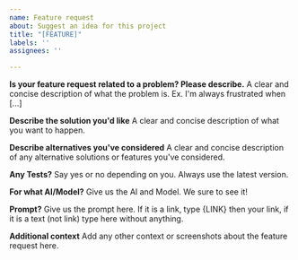 ```yaml
---
name: Feature request
about: Suggest an idea for this project
title: "[FEATURE]"
labels: ''
assignees: ''

---
```


**Is your feature request related to a problem? Please describe.**
A clear and concise description of what the problem is. Ex. I'm always frustrated when [...]

**Describe the solution you'd like**
A clear and concise description of what you want to happen.

**Describe alternatives you've considered**
A clear and concise description of any alternative solutions or features you've considered.

**Any Tests?**
Say yes or no depending on you. Always use the latest version.

**For what AI/Model?**
Give us the AI and Model. We sure to see it!

**Prompt?**
Give us the prompt here. If it is a link, type {LINK} then your link, if it is a text (not link) type here without anything.

**Additional context**
Add any other context or screenshots about the feature request here.
